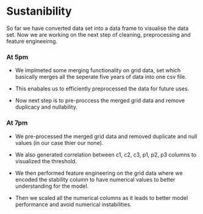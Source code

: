 
# Sustanibility
  So far we have converted data set into a data frame to visualise the data set. Now we are working on the next step of cleaning, preprocessing and feature engineeirng.

### At 5pm
  - We implmeted some merging functionality on grid data, set which basically merges all the seperate five years of data into one csv file.

  - This enabales us to efficiently preprocessed the data for future uses.

  - Now next step is to pre-proccess the merged grid data and remove duplicacy and nullability.

### At 7pm 
  - We pre-processed the merged grid data and removed duplicate and null values (in our case thier our none).

  - We also generated correlation between c1, c2, c3, p1, p2, p3 columns to visualized the threshold.

  - We then performed feature engineering on the grid data where we encoded the stability column to have numerical values to better understanding for the model.

  - Then we scaled all the numerical columns as it leads to better model performance and avoid numerical instabilities.